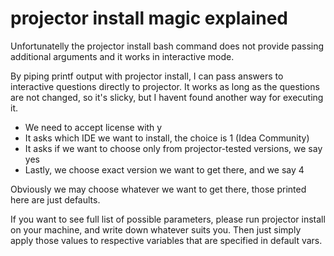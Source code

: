 # projector install magic explained

Unfortunatelly the projector install bash command does not provide passing additional arguments and it works in interactive mode.

By piping printf output with projector install, I can pass answers to interactive questions directly to projector. It works as long as the questions are not changed, so it's slicky, but I havent found another way for executing it.

* We need to accept license with y
* It asks which IDE we want to install, the choice is 1 (Idea Community)
* It asks if we want to choose only from projector-tested versions, we say yes
* Lastly, we choose exact version we want to get there, and we say 4

Obviously we may choose whatever we want to get there, those printed here are just defaults.

If you want to see full list of possible parameters, please run projector install on your machine, and write down whatever suits you. Then just simply apply those values to respective variables that are specified in default vars.